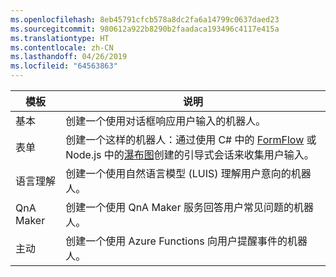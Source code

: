 ```yaml
---
ms.openlocfilehash: 8eb45791cfcb578a8dc2fa6a14799c0637daed23
ms.sourcegitcommit: 980612a922b8290b2faadaca193496c4117e415a
ms.translationtype: HT
ms.contentlocale: zh-CN
ms.lasthandoff: 04/26/2019
ms.locfileid: "64563863"
---
```

|        模板        |                                                                                                         说明                                                                                                         |
|------------------------|-----------------------------------------------------------------------------------------------------------------------------------------------------------------------------------------------------------------------------|
|         基本          |                                                                                  创建一个使用对话框响应用户输入的机器人。                                                                                  |
|          表单          | 创建一个这样的机器人：通过使用 C# 中的 [FormFlow](~/dotnet/bot-builder-dotnet-formflow.md) 或 Node.js 中的[瀑布图](~/nodejs/bot-builder-nodejs-prompts.md)创建的引导式会话来收集用户输入。 |
| 语言理解 |                                                                      创建一个使用自然语言模型 (LUIS) 理解用户意向的机器人。                                                                      |
|       QnA Maker        |                                                                            创建一个使用 QnA Maker 服务回答用户常见问题的机器人。                                                                             |
|       主动        |                                                                              创建一个使用 Azure Functions 向用户提醒事件的机器人。                                                                              |

